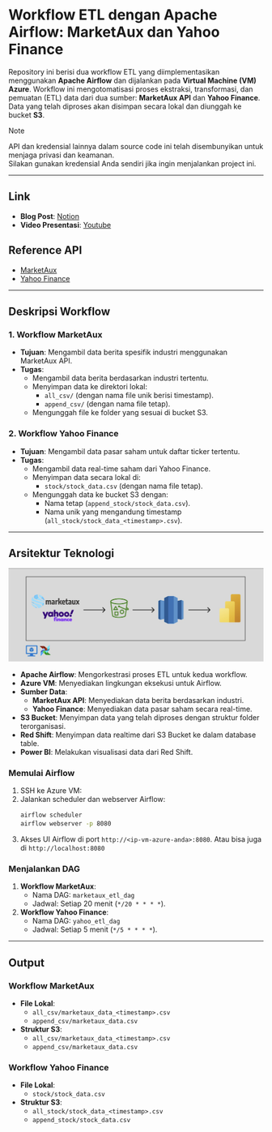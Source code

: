 # Workflow ETL dengan Apache Airflow: MarketAux dan Yahoo Finance

Repository ini berisi dua workflow ETL yang diimplementasikan menggunakan **Apache Airflow** dan dijalankan pada **Virtual Machine (VM) Azure**. Workflow ini mengotomatisasi proses ekstraksi, transformasi, dan pemuatan (ETL) data dari dua sumber: **MarketAux API** dan **Yahoo Finance**. Data yang telah diproses akan disimpan secara lokal dan diunggah ke bucket **S3**.

> [!NOTE]
> API dan kredensial lainnya dalam source code ini telah disembunyikan untuk menjaga privasi dan keamanan.  
> Silakan gunakan kredensial Anda sendiri jika ingin menjalankan project ini.
---

## **Link**
- **Blog Post**: [Notion](#)
- **Video Presentasi**: [Youtube](#)

## **Reference API**
- [MarketAux](https://www.marketaux.com/)
- [Yahoo Finance](https://pypi.org/project/yfinance/)

---

## **Deskripsi Workflow**

### 1. **Workflow MarketAux**
- **Tujuan**: Mengambil data berita spesifik industri menggunakan MarketAux API.
- **Tugas**:
  - Mengambil data berita berdasarkan industri tertentu.
  - Menyimpan data ke direktori lokal:
    - `all_csv/` (dengan nama file unik berisi timestamp).
    - `append_csv/` (dengan nama file tetap).
  - Mengunggah file ke folder yang sesuai di bucket S3.

### 2. **Workflow Yahoo Finance**
- **Tujuan**: Mengambil data pasar saham untuk daftar ticker tertentu.
- **Tugas**:
  - Mengambil data real-time saham dari Yahoo Finance.
  - Menyimpan data secara lokal di:
    - `stock/stock_data.csv` (dengan nama file tetap).
  - Mengunggah data ke bucket S3 dengan:
    - Nama tetap (`append_stock/stock_data.csv`).
    - Nama unik yang mengandung timestamp (`all_stock/stock_data_<timestamp>.csv`).

---

## **Arsitektur Teknologi**
![Arsitektur Workflow ETL](https://github.com/saaip7/marketaux_yfinance_etl_airflow/blob/main/architec.jpeg)

- **Apache Airflow**: Mengorkestrasi proses ETL untuk kedua workflow.
- **Azure VM**: Menyediakan lingkungan eksekusi untuk Airflow.
- **Sumber Data**:
  - **MarketAux API**: Menyediakan data berita berdasarkan industri.
  - **Yahoo Finance**: Menyediakan data pasar saham secara real-time.
- **S3 Bucket**: Menyimpan data yang telah diproses dengan struktur folder terorganisasi.
- **Red Shift**: Menyimpan data realtime dari S3 Bucket ke dalam database table.
- **Power BI**: Melakukan visualisasi data dari Red Shift.


### **Memulai Airflow**
1. SSH ke Azure VM:
2. Jalankan scheduler dan webserver Airflow:
   ```bash
   airflow scheduler
   airflow webserver -p 8080
   ```
3. Akses UI Airflow di port `http://<ip-vm-azure-anda>:8080`. Atau bisa juga di `http://localhost:8080`

### **Menjalankan DAG**
1. **Workflow MarketAux**:
   - Nama DAG: `marketaux_etl_dag`
   - Jadwal: Setiap 20 menit (`*/20 * * * *`).
2. **Workflow Yahoo Finance**:
   - Nama DAG: `yahoo_etl_dag`
   - Jadwal: Setiap 5 menit (`*/5 * * * *`).

---

## **Output**

### **Workflow MarketAux**
- **File Lokal**:
  - `all_csv/marketaux_data_<timestamp>.csv`
  - `append_csv/marketaux_data.csv`
- **Struktur S3**:
  - `all_csv/marketaux_data_<timestamp>.csv`
  - `append_csv/marketaux_data.csv`

### **Workflow Yahoo Finance**
- **File Lokal**:
  - `stock/stock_data.csv`
- **Struktur S3**:
  - `all_stock/stock_data_<timestamp>.csv`
  - `append_stock/stock_data.csv`
